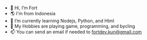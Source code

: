 - 👋 Hi, I’m Fort
- 🌎 I'm from Indonesia
- 🌱 I’m currently learning Nodejs, Python, and Html
- 💓 My Hobbies are playing game, programming, and bycling
- 📫 You can send an email if needed to fortdev.kun@gmail.com

<!---
vtxcommunity/vtxcommunity is a ✨ special ✨ repository because its `README.md` (this file) appears on your GitHub profile.
You can click the Preview link to take a look at your changes.
--->
